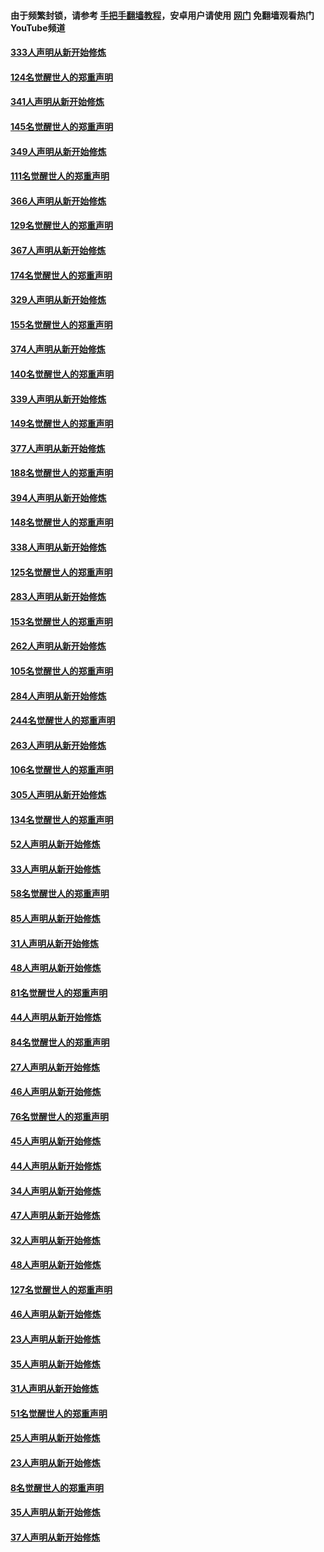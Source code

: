 #### 由于频繁封锁，请参考 [手把手翻墙教程](https://github.com/gfw-breaker/guides/wiki/)，安卓用户请使用 [网门](https://github.com/gfw-breaker/nogfw/blob/master/dl.md?t=07012300) 免翻墙观看热门YouTube频道 

#### [333人声明从新开始修炼](../pages/91/427525.md?t=07012300) 

#### [124名觉醒世人的郑重声明](../pages/91/427524.md?t=07012300) 

#### [341人声明从新开始修炼](../pages/91/427255.md?t=07012300) 

#### [145名觉醒世人的郑重声明](../pages/91/427254.md?t=07012300) 

#### [349人声明从新开始修炼](../pages/91/426969.md?t=07012300) 

#### [111名觉醒世人的郑重声明](../pages/91/426968.md?t=07012300) 

#### [366人声明从新开始修炼](../pages/91/426737.md?t=07012300) 

#### [129名觉醒世人的郑重声明](../pages/91/426736.md?t=07012300) 

#### [367人声明从新开始修炼](../pages/91/426421.md?t=07012300) 

#### [174名觉醒世人的郑重声明](../pages/91/426420.md?t=07012300) 

#### [329人声明从新开始修炼](../pages/91/426139.md?t=07012300) 

#### [155名觉醒世人的郑重声明](../pages/91/426138.md?t=07012300) 

#### [374人声明从新开始修炼](../pages/91/425811.md?t=07012300) 

#### [140名觉醒世人的郑重声明](../pages/91/425810.md?t=07012300) 

#### [339人声明从新开始修炼](../pages/91/425690.md?t=07012300) 

#### [149名觉醒世人的郑重声明](../pages/91/425689.md?t=07012300) 

#### [377人声明从新开始修炼](../pages/91/424867.md?t=07012300) 

#### [188名觉醒世人的郑重声明](../pages/91/424866.md?t=07012300) 

#### [394人声明从新开始修炼](../pages/91/423914.md?t=07012300) 

#### [148名觉醒世人的郑重声明](../pages/91/423913.md?t=07012300) 

#### [338人声明从新开始修炼](../pages/91/423540.md?t=07012300) 

#### [125名觉醒世人的郑重声明](../pages/91/423539.md?t=07012300) 

#### [283人声明从新开始修炼](../pages/91/423296.md?t=07012300) 

#### [153名觉醒世人的郑重声明](../pages/91/423295.md?t=07012300) 

#### [262人声明从新开始修炼](../pages/91/423004.md?t=07012300) 

#### [105名觉醒世人的郑重声明](../pages/91/423003.md?t=07012300) 

#### [284人声明从新开始修炼](../pages/91/422707.md?t=07012300) 

#### [244名觉醒世人的郑重声明](../pages/91/422706.md?t=07012300) 

#### [263人声明从新开始修炼](../pages/91/422553.md?t=07012300) 

#### [106名觉醒世人的郑重声明](../pages/91/422552.md?t=07012300) 

#### [305人声明从新开始修炼](../pages/91/422153.md?t=07012300) 

#### [134名觉醒世人的郑重声明](../pages/91/422152.md?t=07012300) 

#### [52人声明从新开始修炼](../pages/91/421846.md?t=07012300) 

#### [33人声明从新开始修炼](../pages/91/421804.md?t=07012300) 

#### [58名觉醒世人的郑重声明](../pages/91/421845.md?t=07012300) 

#### [85人声明从新开始修炼](../pages/91/421769.md?t=07012300) 

#### [31人声明从新开始修炼](../pages/91/421763.md?t=07012300) 

#### [48人声明从新开始修炼](../pages/91/421605.md?t=07012300) 

#### [81名觉醒世人的郑重声明](../pages/91/421656.md?t=07012300) 

#### [44人声明从新开始修炼](../pages/91/421544.md?t=07012300) 

#### [84名觉醒世人的郑重声明](../pages/91/421543.md?t=07012300) 

#### [27人声明从新开始修炼](../pages/91/421465.md?t=07012300) 

#### [46人声明从新开始修炼](../pages/91/421454.md?t=07012300) 

#### [76名觉醒世人的郑重声明](../pages/91/421453.md?t=07012300) 

#### [45人声明从新开始修炼](../pages/91/421452.md?t=07012300) 

#### [44人声明从新开始修炼](../pages/91/421422.md?t=07012300) 

#### [34人声明从新开始修炼](../pages/91/421322.md?t=07012300) 

#### [47人声明从新开始修炼](../pages/91/421264.md?t=07012300) 

#### [32人声明从新开始修炼](../pages/91/421225.md?t=07012300) 

#### [48人声明从新开始修炼](../pages/91/421202.md?t=07012300) 

#### [127名觉醒世人的郑重声明](../pages/91/421224.md?t=07012300) 

#### [46人声明从新开始修炼](../pages/91/421203.md?t=07012300) 

#### [23人声明从新开始修炼](../pages/91/421138.md?t=07012300) 

#### [35人声明从新开始修炼](../pages/91/421122.md?t=07012300) 

#### [31人声明从新开始修炼](../pages/91/421081.md?t=07012300) 

#### [51名觉醒世人的郑重声明](../pages/91/421080.md?t=07012300) 

#### [25人声明从新开始修炼](../pages/91/421020.md?t=07012300) 

#### [23人声明从新开始修炼](../pages/91/420884.md?t=07012300) 

#### [8名觉醒世人的郑重声明](../pages/91/420883.md?t=07012300) 

#### [35人声明从新开始修炼](../pages/91/420809.md?t=07012300) 

#### [37人声明从新开始修炼](../pages/91/420766.md?t=07012300) 

